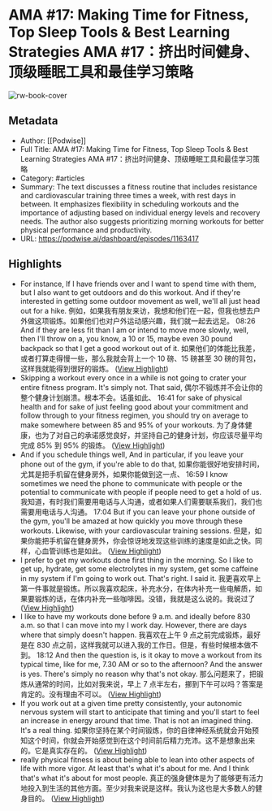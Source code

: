 # AMA #17: Making Time for Fitness, Top Sleep Tools & Best Learning Strategies AMA #17：挤出时间健身、顶级睡眠工具和最佳学习策略

![rw-book-cover](https://readwise-assets.s3.amazonaws.com/media/uploaded_book_covers/profile_101759/card_i6A8l7N)

## Metadata
- Author: [[Podwise]]
- Full Title: AMA #17: Making Time for Fitness, Top Sleep Tools & Best Learning Strategies AMA #17：挤出时间健身、顶级睡眠工具和最佳学习策略
- Category: #articles
- Summary: The text discusses a fitness routine that includes resistance and cardiovascular training three times a week, with rest days in between. It emphasizes flexibility in scheduling workouts and the importance of adjusting based on individual energy levels and recovery needs. The author also suggests prioritizing morning workouts for better physical performance and productivity.
- URL: https://podwise.ai/dashboard/episodes/1163417

## Highlights
- For instance, If I have friends over and I want to spend time with them, but I also want to get outdoors and do this workout. And if they're interested in getting some outdoor movement as well, we'll all just head out for a hike. 
  例如，如果我有朋友来访，我想和他们在一起，但我也想去户外做这项锻炼。如果他们也对户外运动感兴趣，我们就一起去远足。
  08:26
  And if they are less fit than I am or intend to move more slowly, well, then I'll throw on a, you know, a 10 or 15, maybe even 30 pound backpack so that I get a good workout out of it. 
  如果他们的体能比我差，或者打算走得慢一些，那么我就会背上一个 10 磅、15 磅甚至 30 磅的背包，这样我就能得到很好的锻炼。 ([View Highlight](https://read.readwise.io/read/01hx19h0185e1fvmach5756h8a))
- Skipping a workout every once in a while is not going to crater your entire fitness program. It's simply not. That said, 
  偶尔不锻炼并不会让你的整个健身计划崩溃。根本不会。话虽如此、
  16:41
  for sake of physical health and for sake of just feeling good about your commitment and follow through to your fitness regimen, you should try on average to make somewhere between 85 and 95% of your workouts. 
  为了身体健康，也为了对自己的承诺感觉良好，并坚持自己的健身计划，你应该尽量平均完成 85% 到 95% 的锻炼。 ([View Highlight](https://read.readwise.io/read/01hx19knt434qk2s1988v43g72))
- And if you schedule things well, And in particular, if you leave your phone out of the gym, if you're able to do that, 
  如果你能很好地安排时间，尤其是把手机留在健身房外，如果你能做到这一点、
  16:59
  I know sometimes we need the phone to communicate with people or the potential to communicate with people if people need to get a hold of us. 
  我知道，有时我们需要用电话与人沟通，或者如果人们需要联系我们，我们也需要用电话与人沟通。
  17:04
  But if you can leave your phone outside of the gym, you'll be amazed at how quickly you move through these workouts. Likewise, with your cardiovascular training sessions. 
  但是，如果你能把手机留在健身房外，你会惊讶地发现这些训练的速度是如此之快。同样，心血管训练也是如此。 ([View Highlight](https://read.readwise.io/read/01hx1cfepehjkcvm26st0kvcq7))
- I prefer to get my workouts done first thing in the morning. So I like to get up, hydrate, get some electrolytes in my system, get some caffeine in my system if I'm going to work out. That's right. I said it. 
  我更喜欢早上第一件事就是锻炼。所以我喜欢起床，补充水分，在体内补充一些电解质，如果要锻炼的话，在体内补充一些咖啡因。没错，我就是这么说的。我说过了 ([View Highlight](https://read.readwise.io/read/01hx19mcnp5frkahr10mc6yafd))
- I like to have my workouts done before 9 a.m. and ideally before 830 a.m. so that I can move into my I work day. However, there are days where that simply doesn't happen. 
  我喜欢在上午 9 点之前完成锻炼，最好是在 830 点之前，这样我就可以进入我的工作日。但是，有些时候根本做不到。
  18:12
  And then the question is, is it okay to move a workout from its typical time, like for me, 7.30 AM or so to the afternoon? And the answer is yes. There's simply no reason why that's not okay. 
  那么问题来了，把锻炼从通常的时间，比如对我来说，早上 7 点半左右，挪到下午可以吗？答案是肯定的。没有理由不可以。 ([View Highlight](https://read.readwise.io/read/01hx1cj31wh7y4krtv7a457rv3))
- If you work out at a given time pretty consistently, your autonomic nervous system will start to anticipate that timing and you'll start to feel an increase in energy around that time. That is not an imagined thing. It's a real thing. 
  如果你坚持在某个时间锻炼，你的自律神经系统就会开始预知这个时间，你就会开始感觉到在这个时间前后精力充沛。这不是想象出来的。它是真实存在的。 ([View Highlight](https://read.readwise.io/read/01hx1cjw39f19ra5efrkamz0hv))
- really physical fitness is about being able to lean into other aspects of life with more vigor. At least that's what it's about for me. And I think that's what it's about for most people. 
  真正的强身健体是为了能够更有活力地投入到生活的其他方面。至少对我来说是这样。我认为这也是大多数人的健身目的。 ([View Highlight](https://read.readwise.io/read/01hx1bnfyzjc24av1sy0kc583d))
